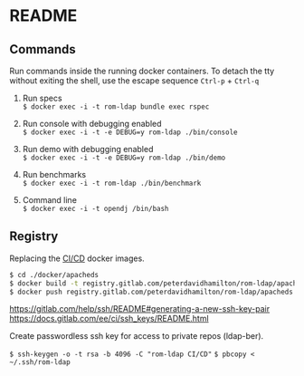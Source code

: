 # README



## Commands

Run commands inside the running docker containers.
To detach the tty without exiting the shell, use the escape sequence `Ctrl-p` + `Ctrl-q`


1. Run specs  
    `$ docker exec -i -t rom-ldap bundle exec rspec`

2. Run console with debugging enabled  
    `$ docker exec -i -t -e DEBUG=y rom-ldap ./bin/console`

3. Run demo with debugging enabled  
    `$ docker exec -i -t -e DEBUG=y rom-ldap ./bin/demo`

4. Run benchmarks  
    `$ docker exec -i -t rom-ldap ./bin/benchmark`

5. Command line  
    `$ docker exec -i -t opendj /bin/bash`




## Registry

Replacing the [CI/CD](https://gitlab.com/peterdavidhamilton/rom-ldap/settings/ci_cd) docker images.

```bash
$ cd ./docker/apacheds
$ docker build -t registry.gitlab.com/peterdavidhamilton/rom-ldap/apacheds:latest .
$ docker push registry.gitlab.com/peterdavidhamilton/rom-ldap/apacheds:latest
```

https://gitlab.com/help/ssh/README#generating-a-new-ssh-key-pair
https://docs.gitlab.com/ee/ci/ssh_keys/README.html

Create passwordless ssh key for access to private repos (ldap-ber).

`$ ssh-keygen -o -t rsa -b 4096 -C "rom-ldap CI/CD"`
`$ pbcopy < ~/.ssh/rom-ldap`


